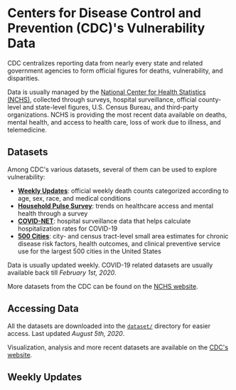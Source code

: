# Centers for Disease Control and Prevention (CDC)'s Vulnerability Data

CDC centralizes reporting data from nearly every state and related government agencies to form official figures for deaths, vulnerability, and disparities. 

Data is usually managed by the [National Center for Health Statistics (NCHS)](https://www.cdc.gov/nchs/index.htm), collected through surveys, hospital surveillance, official county-level and state-level figures, U.S. Census Bureau, and third-party organizations. NCHS is providing the most recent data available on deaths, mental health, and access to health care, loss of work due to illness, and telemedicine.

## Datasets

Among CDC's various datasets, several of them can be used to explore vulnerability:

- [**Weekly Updates**](#weekly-updates): official weekly death counts categorized according to age, sex, race, and medical conditions
- [**Household Pulse Survey**](#household-pulse-survey): trends on healthcare access and mental health through a survey
- [**COVID-NET**](#covid-net): hospital surveillance data that helps calculate hospitalization rates for COVID-19
- [**500 Cities**](#500-cities): city- and census tract-level small area estimates for chronic disease risk factors, health outcomes, and clinical preventive service use for the largest 500 cities in the United States

Data is usually updated weekly. COVID-19 related datasets are usually available back till _February 1st, 2020_.

More datasets from the CDC can be found on the [NCHS website](https://www.cdc.gov/nchs/covid19/index.htm). 

## Accessing Data

All the datasets are downloaded into the [`dataset/`](dataset/) directory for easier access. Last updated _August 5th, 2020_.

Visualization, analysis and more recent datasets are available on the [CDC's website](https://www.cdc.gov/nchs/covid19/index.htm).

## Weekly Updates
